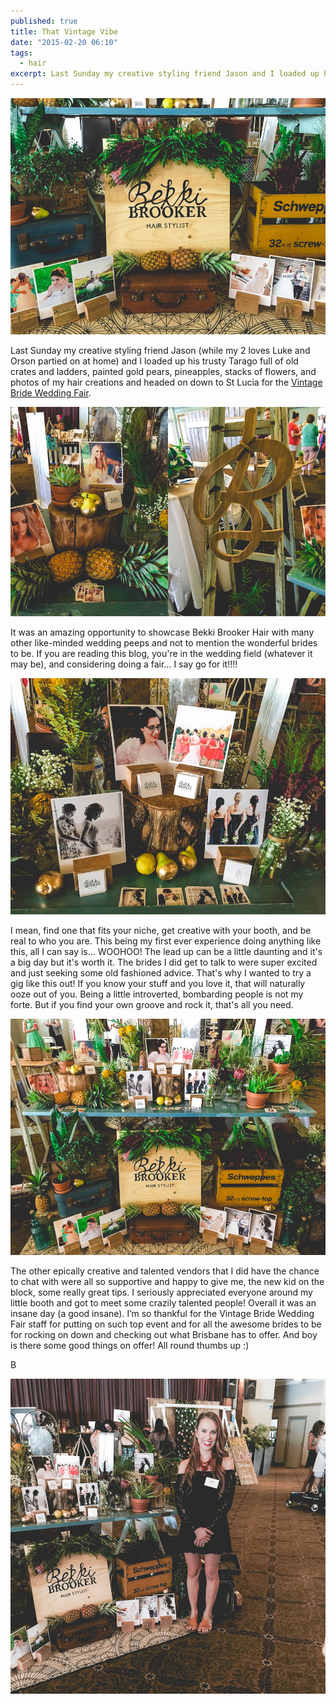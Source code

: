 ```yaml
---
published: true
title: That Vintage Vibe
date: "2015-02-20 06:10"
tags: 
  - hair
excerpt: Last Sunday my creative styling friend Jason and I loaded up his trusty Tarago and headed on down to St Lucia for the Vintage Bride Wedding Fair.
---
```


![My stall at Vintage Bride Wedding Fair](/assets/media/that-vintage-vibe-4.jpg)

Last Sunday my creative styling friend Jason (while my 2 loves Luke and Orson partied on at home) and I loaded up his trusty Tarago full of old crates and ladders, painted gold pears, pineapples, stacks of flowers, and photos of my hair creations and headed on down to St Lucia for the [Vintage Bride Wedding Fair](http://vintagebridemag.com.au/vintage-bride-wedding-fair-brisbane-15th-february-wrap-up/).

![My stall at Vintage Bride Wedding Fair](/assets/media/that-vintage-vibe-1.jpg)

It was an amazing opportunity to showcase Bekki Brooker Hair with many other like-minded wedding peeps and not to mention the wonderful brides to be. If you are reading this blog, you're in the wedding field (whatever it may be), and considering doing a fair… I say go for it!!!!

![My stall at Vintage Bride Wedding Fair](/assets/media/that-vintage-vibe-3.jpg)

I mean, find one that fits your niche, get creative with your booth, and be real to who you are. This being my first ever experience doing anything like this, all I can say is… WOOHOO! The lead up can be a little daunting and it's a big day but it's worth it. The brides I did get to talk to were super excited and just seeking some old fashioned advice. That's why I wanted to try a gig like this out! If you know your stuff and you love it, that will naturally ooze out of you. Being a little introverted, bombarding people is not my forte. But if you find your own groove and rock it, that's all you need.

![My stall at Vintage Bride Wedding Fair](/assets/media/that-vintage-vibe-5.jpg)

The other epically creative and talented vendors that I did have the chance to chat with were all so supportive and happy to give me, the new kid on the block, some really great tips. I seriously appreciated everyone around my little booth and got to meet some crazily talented people! Overall it was an insane day (a good insane). I’m so thankful for the Vintage Bride Wedding Fair staff for putting on such top event and for all the awesome brides to be for rocking on down and checking out what Brisbane has to offer. And boy is there some good things on offer! All round thumbs up :)

B

![My stall at Vintage Bride Wedding Fair](/assets/media/that-vintage-vibe-6.jpg)

